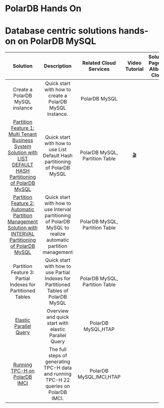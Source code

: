 # PolarDB Hands On

# Database centric solutions hands-on on PolarDB MySQL

| Solution | Description | Related Cloud Services | Video Tutorial | Solution Page on Alibaba Cloud |
| :------: | :---------: | :--------------------: | :------------: | :----------------------------: |
| Create a PolarDB MySQL instance | Quick start with how to create a PolarDB MySQL instance. | PolarDB MySQL | |  |
| [Partition Feature 1: Multi Tenant Business System Solution with LIST DEFAULT HASH Partitioning of PolarDB MySQL](https://github.com/ApsaraDB/PolarDB-Hands-On/blob/main/PolarDB-M/Partition/Polardb-m-partition-list_default_hash.md) |  Quick start with how to use List Default Hash partitioning of PolarDB MySQL| PolarDB MySQL, Partition Table |[🎬](https://www.youtube.com/watch?v=ITsQqDWesac)|  |
| [Partition Feature 2:  Automatic Partition Management Solution with INTERVAL Partitioning of PolarDB MySQL](https://github.com/ApsaraDB/PolarDB-Hands-On/blob/main/PolarDB-M/Partition/Polardb-m-partition-automatic_partition_management_solution.md)  |Quick start with how to use Interval partitioning of PolarDB MySQL to realize automatic partition management| PolarDB MySQL, Partition Table | |  |
| Partition Feature 3:  Partial Indexes for Partitioned Tables | Quick start with how to use Partial Indexes for Partitioned Tables of PolarDB MySQL| PolarDB MySQL, Partition Table | |  |
| [Elastic Parallel Query](https://github.com/ApsaraDB/PolarDB-Hands-On/blob/main/PolarDB-M/ePQ/Polardb-m-ePQ-overview.md) | Overview and quick start with elastic Parallel Query | PolarDB MySQL,HTAP | | |
| [ Running TPC-H on PolarDB IMCI](https://github.com/ApsaraDB/PolarDB-Hands-On/blob/main/PolarDB-M/IMCI/README.md)| The full steps of generating TPC-H data and running TPC-H 22 queries on PolarDB IMCI. | PolarDB MySQL,IMCI,HTAP | | |
